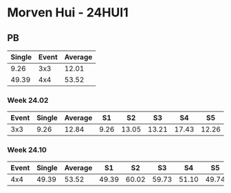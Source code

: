 # Morven Hui - 24HUI1

## PB
|Single|Event|Average|
|----|----|----|
|9.26|3x3|12.01|
|49.39|4x4|53.52|
### Week 24.02
|Event|Single|Average|S1|S2|S3|S4|S5|
|-----|-------|------|--|--|--|--|--|
|3x3|9.26|12.84|9.26|13.05|13.21|17.43|12.26|
### Week 24.10
|Event|Single|Average|S1|S2|S3|S4|S5|
|-----|-------|------|--|--|--|--|--|
|4x4|49.39|53.52|49.39|60.02|59.73|51.10|49.74|
